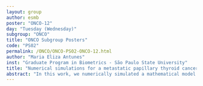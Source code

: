 ```yaml
---
layout: group
author: esmb
poster: "ONCO-12"
day: "Tuesday (Wednesday)"
subgroup: "ONCO"
title: "ONCO Subgroup Posters"
code: "PS02"
permalink: /ONCO/ONCO-PS02-ONCO-12.html
author: "Maria Eliza Antunes"
inst: "Graduate Program in Biometrics - São Paulo State University"
title: "Numerical simulations for a metastatic papillary thyroid cancer model using RAI 131I treatment"
abstract: "In this work, we numerically simulated a mathematical model to study A metastatic papillary thyroid cancer (PTC) response to different periodic radioiodine 131I (RAI) treatment.  Within the simulated scenarios we consider different values for the RAI efficiency ratio.  Besides that, periodic treatment protocols with the same dose were considered and also with decreasing amount of doses, with a higher dose first, followed by smaller ones. Some protocols failed to decrease the number of tumor cells, where can understand as a resistance towards RAI treatment conditions by the lack of response. These failures may mean a poorly structured treatment protocol regarding the type of therapy, doses, application intervals, or any of their combinations. Notably, RAI treatment scenarios with alternating dosages presented a successful treatment response, i.e., tumor elimination. Therefore, mathematical models are essential tools in the study of cancer biology and could assist in determining the most suitable treatment protocols, including for the metastatic PTC."
---
```

